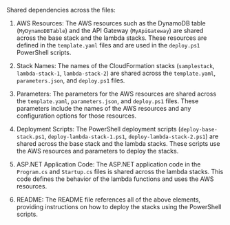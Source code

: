 Shared dependencies across the files:

1. AWS Resources: The AWS resources such as the DynamoDB table (`MyDynamoDBTable`) and the API Gateway (`MyApiGateway`) are shared across the base stack and the lambda stacks. These resources are defined in the `template.yaml` files and are used in the `deploy.ps1` PowerShell scripts.

2. Stack Names: The names of the CloudFormation stacks (`samplestack`, `lambda-stack-1`, `lambda-stack-2`) are shared across the `template.yaml`, `parameters.json`, and `deploy.ps1` files.

3. Parameters: The parameters for the AWS resources are shared across the `template.yaml`, `parameters.json`, and `deploy.ps1` files. These parameters include the names of the AWS resources and any configuration options for those resources.

4. Deployment Scripts: The PowerShell deployment scripts (`deploy-base-stack.ps1`, `deploy-lambda-stack-1.ps1`, `deploy-lambda-stack-2.ps1`) are shared across the base stack and the lambda stacks. These scripts use the AWS resources and parameters to deploy the stacks.

5. ASP.NET Application Code: The ASP.NET application code in the `Program.cs` and `Startup.cs` files is shared across the lambda stacks. This code defines the behavior of the lambda functions and uses the AWS resources.

6. README: The README file references all of the above elements, providing instructions on how to deploy the stacks using the PowerShell scripts.